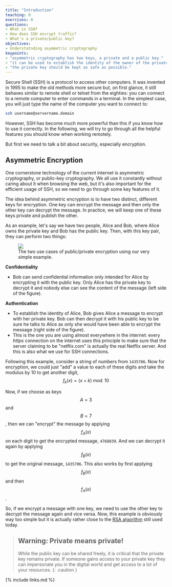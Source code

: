 ```yaml
---
title: "Introduction"
teaching: 0
exercises: 0
questions:
- What is SSH?
- How does SSH encrypt traffic?
- What's a private/public key?
objectives:
- Understatnding asymmetric cryptography
keypoints:
- "asymmetric cryptography has two keys, a private and a public key."
- "it can be used to establish the identity of the owner of the private key."
- "the private key should be kept as safe as possible."
---
```


Secure Shell (SSH) is a protocol to access other computers. It was invented in
1995 to make the old methods more secure but, on first glance, it still behaves
similar to remote shell or telnet from the eighties: you can connect to a remote
computer to enter commands in a terminal. In the simplest case, you will just
type the name of the computer you want to connect to:

```bash
ssh username@servername.domain
```

However, SSH has become much more powerful than this if you know how to use it
correctly. In the following, we will try to go through all the helpful features
you should know when working remotely.

But first we need to talk a bit about security, especially encryption.

Asymmetric Encryption
---------------------

One cornerstone technology of the current internet is asymmetric cryptography,
or public-key cryptography. We all use it constantly
without caring about it when browsing the web, but it's also important for the efficient usage of SSH,
so we need to go through some key features of it.

The idea behind asymmetric encryption is to have two distinct, different keys
for encryption. One key can encrypt the message and then only the other key can
decrypt the message. In practice, we will keep one of these keys private and publish the other.

As an example, let's say we have two people, Alice and Bob, where Alice owns the private key and
Bob has the public key. Then, with this key pair, they can perform two things:


<figure>
<img src="{{site.baseurl}}/fig/asymmetric_encryption.png"/>
<figcaption>The two use cases of public/private encryption using our very simple example.</figcaption>
</figure>

**Confidentiality**
   * Bob can send confidential information only intended for Alice by encrypting 
   it with the public key. Only Alice has the private key to decrypt it and
   nobody else can see the content of the message (left side of the figure).

**Authentication**
   * To establish the identity of Alice, Bob gives Alice a message to encrypt with
   her private key. Bob can then decrypt it with his public key to be sure he
   talks to Alice as only she would have been able to encrypt the message (right
   side of the figure).
   * This is the one you are using almost everywhere in the internet:
   every *https* connection on the internet uses this principle to make sure that the
   server claiming to be "netflix.com" is actually the real Netflix server. And this is also what we use for SSH connections.


Following this example, consider a string of numbers from `1435706`. Now for
encryption, we could just "add" a value to each of these digits and take the
modulus by 10 to get another digit, $$f_{k}(x) = (x + k) \bmod 10$$

Now, if we choose as keys $$A=3$$ and $$B=7$$, then we can "encrypt" the
message by applying $$f_A(x)$$ on each digit to get the encrypted message,
`4768039`. And we can decrypt it again by applying $$f_B(x)$$ to get the
original message, `1435706`. This also works by first applying $$f_B(x)$$
and then $$f_A(x)$$.

So, if we encrypt a message with one key, we need to use the other key to decrypt the
message again and vice versa. Now, this example is obviously way too simple but
it is actually rather close to the [RSA algorithm](https://en.wikipedia.org/wiki/RSA_(cryptosystem)) still used today.


> ## Warning: Private means private!
> While the public key can be shared freely, it is critical that the private
> key remains private. If someone gains access to your private key they can
> impersonate you in the digital world and get access to a lot of your
> resources.
{: .caution }


{% include links.md %}

